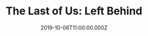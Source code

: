---
title: "The Last of Us: Left Behind"
year: 2014
date: 2019-10-06T11:00:00.000Z
permalink: /almanac/games/2019-10-06-the-last-of-us-left-behind/index.html
platform: PS4
rating: 3
attachments: 
    - url: https://rknightuk.s3.amazonaws.com/almanac/left-behind.jpg
    - url: https://rknightuk.s3.amazonaws.com/almanac/lou-look-for-the-light.jpg
    - url: https://rknightuk.s3.amazonaws.com/almanac/lou-car-game.jpg
---